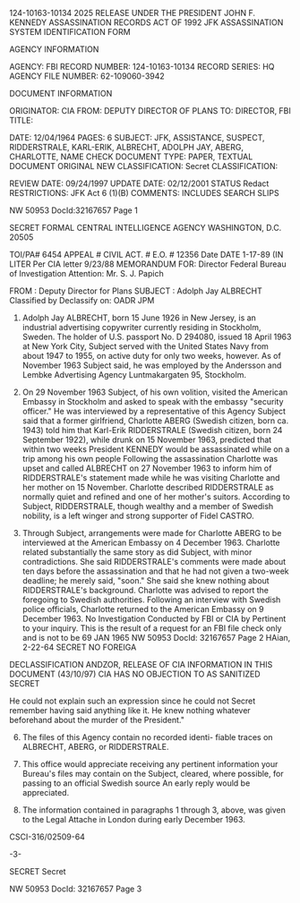 124-10163-10134 2025 RELEASE UNDER THE PRESIDENT JOHN F. KENNEDY ASSASSINATION RECORDS ACT OF 1992
JFK ASSASSINATION SYSTEM
IDENTIFICATION FORM

AGENCY INFORMATION

AGENCY: FBI
RECORD NUMBER: 124-10163-10134
RECORD SERIES: HQ
AGENCY FILE NUMBER: 62-109060-3942

DOCUMENT INFORMATION

ORIGINATOR: CIA
FROM: DEPUTY DIRECTOR OF PLANS
TO: DIRECTOR, FBI
TITLE:

DATE: 12/04/1964
PAGES: 6
SUBJECT: JFK, ASSISTANCE, SUSPECT, RIDDERSTRALE, KARL-ERIK, ALBRECHT,
ADOLPH JAY, ABERG, CHARLOTTE, NAME CHECK
DOCUMENT TYPE: PAPER, TEXTUAL DOCUMENT
ORIGINAL NEW
CLASSIFICATION: Secret CLASSIFICATION:

REVIEW DATE: 09/24/1997 UPDATE DATE: 02/12/2001
STATUS Redact
RESTRICTIONS:
JFK Act 6 (1)(B)
COMMENTS: INCLUDES SEARCH SLIPS

NW 50953 DocId:32167657 Page 1

SECRET FORMAL
CENTRAL INTELLIGENCE AGENCY
WASHINGTON, D.C. 20505

TOI/PA# 6454
APPEAL #
CIVIL ACT. #
E.O. # 12356 Date
DATE 1-17-89 (IN LITER
Per CIA letter 9/23/88
MEMORANDUM FOR: Director
Federal Bureau of Investigation
Attention: Mr. S. J. Papich

FROM : Deputy Director for Plans
SUBJECT : Adolph Jay ALBRECHT
Classified by
Declassify on: OADR JPM

1. Adolph Jay ALBRECHT, born 15 June 1926 in New Jersey, is
an industrial advertising copywriter currently residing in
Stockholm, Sweden. The holder of U.S. passport No. D 294080,
issued 18 April 1963 at New York City, Subject served with the
United States Navy from about 1947 to 1955, on active duty for
only two weeks, however. As of November 1963 Subject said, he
was employed by the Andersson and Lembke Advertising Agency
Luntmakargaten 95, Stockholm.

2. On 29 November 1963 Subject, of his own volition,
visited the American Embassy in Stockholm and asked to speak
with the embassy "security officer." He was interviewed by a
representative of this Agency Subject said that a former
girlfriend, Charlotte ABERG (Swedish citizen, born ca. 1943)
told him that Karl-Erik RIDDERSTRALE (Swedish citizen, born
24 September 1922), while drunk on 15 November 1963, predicted
that within two weeks President KENNEDY would be assassinated
while on a trip among his own people Following the assassination
Charlotte was upset and called ALBRECHT on 27 November 1963 to
inform him of RIDDERSTRALE's statement made while he was visiting
Charlotte and her mother on 15 November. Charlotte described
RIDDERSTRALE as normally quiet and refined and one of her
mother's suitors. According to Subject, RIDDERSTRALE, though
wealthy and a member of Swedish nobility, is a left winger and
strong supporter of Fidel CASTRO.

3. Through Subject, arrangements were made for Charlotte
ABERG to be interviewed at the American Embassy on 4 December 1963.
Charlotte related substantially the same story as did Subject,
with minor contradictions. She said RIDDERSTRALE's comments
were made about ten days before the assassination and that he
had not given a two-week deadline; he merely said, "soon."
She said she knew nothing about RIDDERSTRALE's background.
Charlotte was advised to report the foregoing to Swedish
authorities. Following an interview with Swedish police officials,
Charlotte returned to the American Embassy on 9 December 1963.
No Investigation Conducted by FBI or CIA by
Pertinent to your inquiry.
This is the result of a request for an
FBI file check only and is not to be
69 JAN 1965
NW 50953 DocId: 32167657 Page 2
HAian, 2-22-64
SECRET NO FOREIGA

DECLASSIFICATION ANDZOR,
RELEASE OF CIA INFORMATION
IN THIS DOCUMENT (43/10/97)
CIA HAS NO OBJECTION TO
AS SANITIZED
SECRET

He could not explain such an expression since he could not Secret
remember having said anything like it. He knew nothing
whatever beforehand about the murder of the President."

6. The files of this Agency contain no recorded identi-
fiable traces on ALBRECHT, ABERG, or RIDDERSTRALE.

7. This office would appreciate receiving any pertinent
information your Bureau's files may contain on the Subject, cleared,
where possible, for passing to an official Swedish source An
early reply would be appreciated.

8. The information contained in paragraphs 1 through 3,
above, was given to the Legal Attache in London during early
December 1963.

CSCI-316/02509-64

-3-

SECRET
Secret

NW 50953 DocId: 32167657 Page 3
